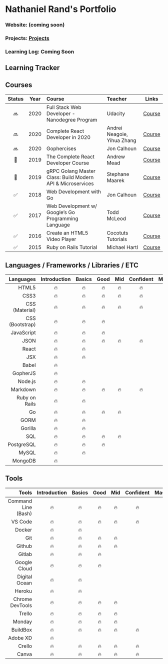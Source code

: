 # Nathaniel Rand's Portfolio

### Website: (coming soon)
### Projects: [Projects](https://oneware.io/projects)
### Learning Log: Coming Soon

## Learning Tracker

## Courses

|       Status       |  Year   |         Course         |     Teacher     |                    Links                  |
| :----------------: | :-----: | :--------------------- |  :------------- | :---------------------------------------: |
|       :soon:     |   2020  |  Full Stack Web Developer - Nanodegree Program  |   Udacity  | [Course](https://www.udacity.com/course/full-stack-web-developer-nanodegree--nd0044) |
|      :soon:      |   2020  |  Complete React Developer in 2020  |    Andrei Neagoie, Yihua Zhang    | [Course](https://www.udemy.com/course/complete-react-developer-zero-to-mastery/)     |
|      :soon:      |   2020  |  Gophercises  |    Jon Calhoun    | [Course](https://gophercises.com/)     |
|      :wrench:      |   2019  |  The Complete React Developer Course  |    Andrew Mead  | [Course](https://www.udemy.com/course/react-2nd-edition/) |
|       :wrench:     |   2019  |  gRPC Golang Master Class: Build Modern API & Microservices  |    Stephane Maarek  | [Course](https://www.udemy.com/course/grpc-golang/) |
| :white_check_mark: |   2018  |  Web Development with Go  |    Jon Calhoun    | [Course](https://www.usegolang.com/)     |
| :white_check_mark: |   2017  |  Web Development w/ Google’s Go Programming Language  |    Todd McLeod    | [Course](https://www.udemy.com/course/go-programming-language/)     |
| :white_check_mark: |   2016  |  Create an HTML5 Video Player |   Cocotuts Tutorials  | [Course](https://www.udemy.com/course/draft/294794/) |
| :white_check_mark: |   2015  |  Ruby on Rails Tutorial       |    Michael Hartl      | [Course](https://www.railstutorial.org/) |


## Languages / Frameworks / Libraries / ETC

| Languages       | Introduction  |  Basics |   Good  |   Mid   |   Confident   |  Master |
| --------------: | :-----------: |  :----: |  :----: |  :----: |  :---------:  |  :----: |
| HTML5           |    :fire:     |  :fire: |  :fire: |  :fire: |     :fire:    |         |
| CSS3            |    :fire:     |  :fire: |  :fire: |  :fire: |     :fire:    |         |
| CSS (Material)  |    :fire:     |  :fire: |  :fire: |  :fire: |     :fire:    |         |
| CSS (Bootstrap) |    :fire:     |  :fire: |  :fire: |         |               |         |
| JavaScript      |    :fire:     |  :fire: |  :fire: |         |               |         |
| JSON            |    :fire:     |  :fire: |  :fire: |  :fire: |     :fire:    |         |
| React           |    :fire:     |  :fire: |         |         |               |         |
| JSX             |    :fire:     |  :fire: |         |         |               |         |
| Babel           |    :fire:     |         |         |         |               |         |
| GopherJS        |    :fire:     |         |         |         |               |         |
| Node.js         |    :fire:     |  :fire: |         |         |               |         |
| Markdown        |    :fire:     |  :fire: |  :fire: |  :fire: |     :fire:    |         |
| Ruby on Rails   |    :fire:     |  :fire: |         |         |               |         |
| Go              |    :fire:     |  :fire: |  :fire: |  :fire: |               |         |
| GORM            |    :fire:     |  :fire: |         |         |               |         |
| Gorilla         |    :fire:     |  :fire: |         |         |               |         |
| SQL             |    :fire:     |  :fire: |  :fire: |  :fire: |               |         |
| PostgreSQL      |    :fire:     |  :fire: |  :fire: |         |               |         |
| MySQL           |    :fire:     |  :fire: |         |         |               |         |
| MongoDB         |    :fire:     |         |         |         |               |         |


## Tools 

| Tools                  | Introduction  |  Basics |   Good  |   Mid   |   Confident   |  Master |
| ---------------------: | :-----------: |  :----: |  :----: |  :----: |  :---------:  |  :----: |
| Command Line (Bash)    |    :fire:     |  :fire: |  :fire: |  :fire: |    :fire:     |         |
| VS Code                |    :fire:     |  :fire: |  :fire: |  :fire: |    :fire:     |         |
| Docker                 |    :fire:     |  :fire: |         |         |               |         |
| Git                    |    :fire:     |  :fire: |  :fire: |  :fire: |               |         |
| Github                 |    :fire:     |  :fire: |  :fire: |  :fire: |               |         |
| Gitlab                 |    :fire:     |  :fire: |  :fire: |         |               |         |
| Google Cloud           |    :fire:     |  :fire: |  :fire: |         |               |         |
| Digital Ocean          |    :fire:     |  :fire: |         |         |               |         |
| Heroku                 |    :fire:     |  :fire: |         |         |               |         |
| Chrome DevTools       |    :fire:     |  :fire: |  :fire: |  :fire: |               |         |
| Trello                 |    :fire:     |  :fire: |  :fire: |  :fire: |               |         |
| Monday                 |    :fire:     |  :fire: |  :fire: |  :fire: |               |         |
| BuildBox               |    :fire:     |  :fire: |  :fire: |  :fire: |    :fire:     |         |
| Adobe XD               |    :fire:     |         |         |         |               |         |
| Crello                 |    :fire:     |  :fire: |  :fire: |  :fire: |    :fire:     |         |
| Canva                  |    :fire:     |  :fire: |  :fire: |  :fire: |    :fire:     |         |
